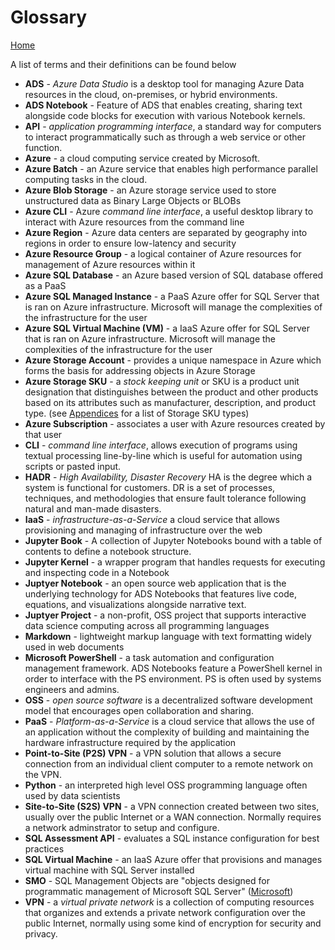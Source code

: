 # Glossary
[Home](readme.md)

A list of terms and their definitions can be found below

* **ADS** - *Azure Data Studio* is a desktop tool for managing Azure Data resources in the cloud, on-premises, or hybrid environments. 
* **ADS Notebook** - Feature of ADS that enables creating, sharing text alongside code blocks for execution with various Notebook kernels.
* **API** - *application programming interface*, a standard way for computers to interact programmatically such as through a web service or other function. 
* **Azure** - a cloud computing service created by Microsoft.
* **Azure Batch** - an Azure service that enables high performance parallel computing tasks in the cloud.
* **Azure Blob Storage** - an Azure storage service used to store unstructured data as Binary Large Objects or BLOBs
* **Azure CLI** - Azure *command line interface*, a useful desktop library to interact with Azure resources from the command line
* **Azure Region** - Azure data centers are separated by geography into regions in order to ensure low-latency and security
* **Azure Resource Group** - a logical container of Azure resources for management of Azure resources within it 
* **Azure SQL Database** - an Azure based version of SQL database offered as a PaaS 
* **Azure SQL Managed Instance** - a PaaS Azure offer for SQL Server that is ran on Azure infrastructure. Microsoft will manage the complexities of the infrastructure for the user
* **Azure SQL Virtual Machine (VM)** - a IaaS Azure offer for SQL Server that is ran on Azure infrastructure. Microsoft will manage the complexities of the infrastructure for the user
* **Azure Storage Account** - provides a unique namespace in Azure which forms the basis for addressing objects in Azure Storage
* **Azure Storage SKU** - a *stock keeping unit* or SKU is a product unit designation that distinguishes between the product and other products based on its attributes such as manufacturer, description, and product type. (see <a href="appendices.md">Appendices</a> for a list of Storage SKU types) 
* **Azure Subscription** - associates a user with Azure resources created by that user
* **CLI** - *command line interface*, allows execution of programs using textual processing line-by-line which is useful for automation using scripts or pasted input. 
* **HADR** - *High Availability, Disaster Recovery* HA is the degree which a system is functional for customers. DR is a set of processes, techniques, and methodologies that ensure fault tolerance following natural and man-made disasters.
* **IaaS** - *infrastructure-as-a-Service* a cloud service that allows provisioning and managing of infrastructure over the web
* **Jupyter Book** - A collection of Jupyter Notebooks bound with a table of contents to define a notebook structure.
* **Jupyter Kernel** - a wrapper program that handles requests for executing and inspecting code in a Notebook
* **Juptyer Notebook** - an open source web application that is the underlying technology for ADS Notebooks that features live code, equations, and visualizations alongside narrative text. 
* **Juptyer Project** - a non-profit, OSS project that supports interactive data science computing across all programming languages
* **Markdown** - lightweight markup language with text formatting widely used in web documents
* **Microsoft PowerShell** - a task automation and configuration management framework. ADS Notebooks feature a PowerShell kernel in order to interface with the PS environment. PS is often used by systems engineers and admins. 
* **OSS** - *open source software* is a decentralized software development model that encourages open collaboration and sharing.   
* **PaaS** - *Platform-as-a-Service* is a cloud service that allows the use of an application without the complexity of building and maintaining the hardware infrastructure required by the application
* **Point-to-Site (P2S) VPN** - a VPN solution that allows a secure connection from an individual client computer to a remote network on the VPN. 
* **Python** - an interpreted high level OSS programming language often used by data scientists 
* **Site-to-Site (S2S) VPN** - a VPN connection created between two sites, usually over the public Internet or a WAN connection. Normally requires a network adminstrator to setup and configure. 
* **SQL Assessment API** - evaluates a SQL instance configuration for best practices
* **SQL Virtual Machine** - an IaaS Azure offer that provisions and manages virtual machine with SQL Server installed
* **SMO** - SQL Management Objects are "objects designed for programmatic management of Microsoft SQL Server" ([Microsoft](https://docs.microsoft.com/en-us/sql/relational-databases/server-management-objects-smo/overview-smo))
* **VPN** - a *virtual private network* is a collection of computing resources that organizes and extends a private network configuration over the public Internet, normally using some kind of encryption for security and privacy. 